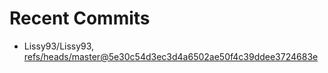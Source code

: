 # Recent Commits

<!-- START gadpp -->
- Lissy93/Lissy93, [refs/heads/master@5e30c54d3ec3d4a6502ae50f4c39ddee3724683e](https://github.com/Lissy93/Lissy93/commit/5e30c54d3ec3d4a6502ae50f4c39ddee3724683e)
